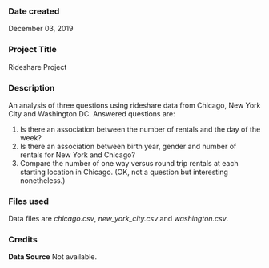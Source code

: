 ### Date created
December 03, 2019

### Project Title
Rideshare Project

### Description
An analysis of three questions using rideshare data from Chicago, New York City and Washington DC. Answered questions are:
1. Is there an association between the number of rentals and the day of the week?
2. Is there an association between birth year, gender and number of rentals for New York and Chicago?
3. Compare the number of one way versus round trip rentals at each starting location in Chicago. (OK, not a question but interesting nonetheless.)

### Files used
Data files are *chicago.csv*, *new_york_city.csv* and *washington.csv*.

### Credits
**Data Source** Not available. 

